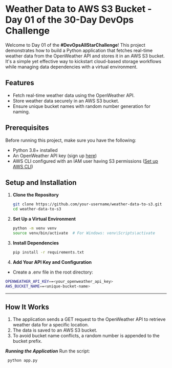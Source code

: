 # Weather Data to AWS S3 Bucket - Day 01 of the 30-Day DevOps Challenge 

Welcome to Day 01 of the **#DevOpsAllStarChallenge**! This project demonstrates how to build a Python application that fetches real-time weather data from the OpenWeather API and stores it in an AWS S3 bucket. It's a simple yet effective way to kickstart cloud-based storage workflows while managing data dependencies with a virtual environment.  

## Features  
- Fetch real-time weather data using the OpenWeather API.  
- Store weather data securely in an AWS S3 bucket.  
- Ensure unique bucket names with random number generation for naming.  

## Prerequisites  
Before running this project, make sure you have the following:  
- Python 3.8+ installed  
- An OpenWeather API key (sign up [here](https://openweathermap.org/api))  
- AWS CLI configured with an IAM user having S3 permissions ([Set up AWS CLI](https://docs.aws.amazon.com/cli/latest/userguide/install-cliv2.html))  

## Setup and Installation  
1. **Clone the Repository**  
   ```bash  
   git clone https://github.com/your-username/weather-data-to-s3.git  
   cd weather-data-to-s3

2. **Set Up a Virtual Environment**
    ```bash
    python -m venv venv  
    source venv/bin/activate  # For Windows: venv\Scripts\activate

3. **Install Dependencies**
     ```bash
    pip install -r requirements.txt  

5. **Add Your API Key and Configuration**
 - Create a .env file in the root directory:
  ```bash
  OPENWEATHER_API_KEY==<your_openweather_api_key>  
  AWS_BUCKET_NAME==<unique-bucket-name>
```
---
## How It Works

1. The application sends a GET request to the OpenWeather API to retrieve weather data for a specific location.
2. The data is saved to an AWS S3 bucket.
3. To avoid bucket name conflicts, a random number is appended to the bucket prefix.

***Running the Application***
Run the script:
  ```bash
   python app.py
```




